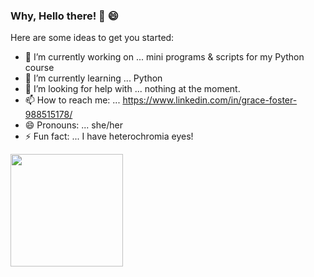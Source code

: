 ### Why, Hello there! :clap: :smile:

Here are some ideas to get you started:

- 🔭 I’m currently working on ... mini programs & scripts for my Python course
- 🌱 I’m currently learning ... Python
- 🤔 I’m looking for help with ... nothing at the moment.
- 📫 How to reach me: ... https://www.linkedin.com/in/grace-foster-988515178/
- 😄 Pronouns: ... she/her
- ⚡ Fun fact: ... I have heterochromia eyes!

<img height="180em" src="https://github-readme-stats.vercel.app/api?username=Fallinqq&show_icons=true&hide_border=true&&count_private=true&include_all_commits=true" />


